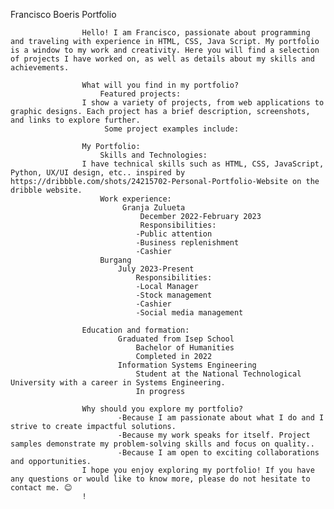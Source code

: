 Francisco Boeris Portfolio

                    Hello! I am Francisco, passionate about programming and traveling with experience in HTML, CSS, Java Script. My portfolio is a window to my work and creativity. Here you will find a selection of projects I have worked on, as well as details about my skills and achievements.
                  
                    What will you find in my portfolio?
                        Featured projects:
                    I show a variety of projects, from web applications to graphic designs. Each project has a brief description, screenshots, and links to explore further.
                         Some project examples include:
                 
                    My Portfolio: 
                        Skills and Technologies:
                    I have technical skills such as HTML, CSS, JavaScript, Python, UX/UI design, etc.. inspired by https://dribbble.com/shots/24215702-Personal-Portfolio-Website on the dribble website.
                        Work experience:
                             Granja Zulueta
                                 December 2022-February 2023
                                 Responsibilities:
                                -Public attention
                                -Business replenishment
                                -Cashier
                        Burgang 
                            July 2023-Present
                                Responsibilities:
                                -Local Manager
                                -Stock management
                                -Cashier
                                -Social media management
                    
                    Education and formation:
                            Graduated from Isep School 
                                Bachelor of Humanities
                                Completed in 2022
                            Information Systems Engineering
                                Student at the National Technological University with a career in Systems Engineering.
                                In progress
                     
                    Why should you explore my portfolio?
                            -Because I am passionate about what I do and I strive to create impactful solutions.
                            -Because my work speaks for itself. Project samples demonstrate my problem-solving skills and focus on quality..
                            -Because I am open to exciting collaborations and opportunities.
                    I hope you enjoy exploring my portfolio! If you have any questions or would like to know more, please do not hesitate to contact me. 😊
                    !
